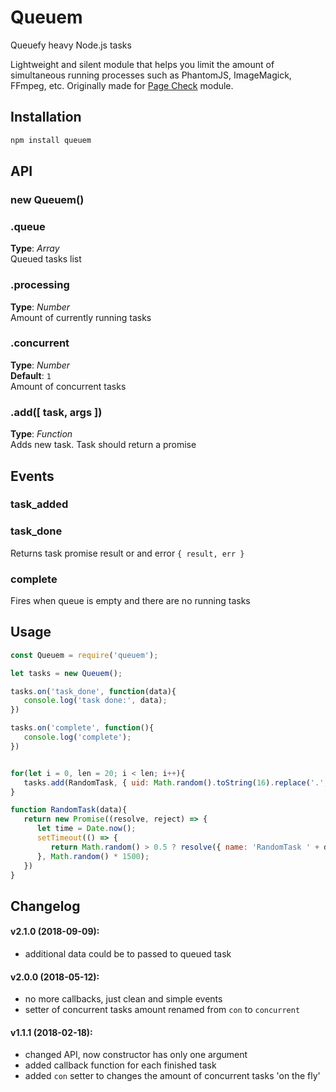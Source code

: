 # Queuem
Queuefy heavy Node.js tasks


Lightweight and silent module that helps you limit the amount of simultaneous running processes such as PhantomJS, ImageMagick, FFmpeg, etc. Originally made for [Page Check](https://www.npmjs.com/package/page-check) module.



## Installation
```bash
npm install queuem
```



## API

### new Queuem()

### .queue   
**Type**: _Array_  
Queued tasks list   


### .processing   
**Type**: _Number_  
Amount of currently running tasks   


### .concurrent
**Type**: _Number_  
**Default**: `1`   
Amount of concurrent tasks   


### .add([ task, args ])
**Type**: _Function_    
Adds new task. Task should return a promise


## Events

### task_added

### task_done
Returns task promise result or and error `{ result, err }`  

### complete
Fires when queue is empty and there are no running tasks   




## Usage   
```javascript
const Queuem = require('queuem');

let tasks = new Queuem();

tasks.on('task_done', function(data){
   console.log('task done:', data);
})

tasks.on('complete', function(){
   console.log('complete');
})


for(let i = 0, len = 20; i < len; i++){
   tasks.add(RandomTask, { uid: Math.random().toString(16).replace('.', '') });
}

function RandomTask(data){
   return new Promise((resolve, reject) => {
      let time = Date.now();
      setTimeout(() => {
         return Math.random() > 0.5 ? resolve({ name: 'RandomTask ' + data.uid }) : reject('nope');
      }, Math.random() * 1500);
   })
}
```




## Changelog 
#### v2.1.0 (2018-09-09):
- additional data could be to passed to queued task


#### v2.0.0 (2018-05-12):
- no more callbacks, just clean and simple events
- setter of concurrent tasks amount renamed from `con` to `concurrent`


#### v1.1.1 (2018-02-18):
- changed API, now constructor has only one argument
- added callback function for each finished task
- added `con` setter to changes the amount of concurrent tasks 'on the fly'

